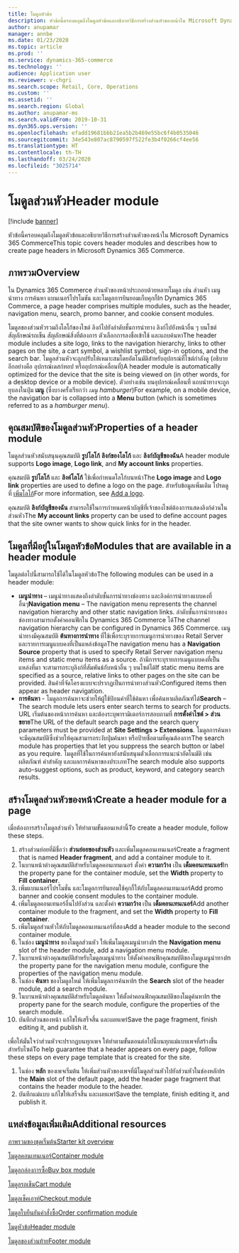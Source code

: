 ```yaml
---
title: โมดูลหัวข้อ
description: หัวข้อนี้ครอบคลุมถึงโมดูลหัวข้อและอธิบายวิธีการสร้างส่วนหัวของหน้าใน Microsoft Dynamics 365 Commerce
author: anupamar
manager: annbe
ms.date: 01/23/2020
ms.topic: article
ms.prod: ''
ms.service: dynamics-365-commerce
ms.technology: ''
audience: Application user
ms.reviewer: v-chgri
ms.search.scope: Retail, Core, Operations
ms.custom: ''
ms.assetid: ''
ms.search.region: Global
ms.author: anupamar-ms
ms.search.validFrom: 2019-10-31
ms.dyn365.ops.version: ''
ms.openlocfilehash: efadd19681bbb21ea5b2b469e55bc6f4b0535046
ms.sourcegitcommit: 34e543e807ac8790597f522fe3b4f0266cf4ee56
ms.translationtype: HT
ms.contentlocale: th-TH
ms.lasthandoff: 03/24/2020
ms.locfileid: "3025714"
---
```

# <a name="header-module"></a><span data-ttu-id="da3be-103">โมดูลส่วนหัว</span><span class="sxs-lookup"><span data-stu-id="da3be-103">Header module</span></span>


[!include [banner](includes/banner.md)]

<span data-ttu-id="da3be-104">หัวข้อนี้ครอบคลุมถึงโมดูลหัวข้อและอธิบายวิธีการสร้างส่วนหัวของหน้าใน Microsoft Dynamics 365 Commerce</span><span class="sxs-lookup"><span data-stu-id="da3be-104">This topic covers header modules and describes how to create page headers in Microsoft Dynamics 365 Commerce.</span></span>

## <a name="overview"></a><span data-ttu-id="da3be-105">ภาพรวม</span><span class="sxs-lookup"><span data-stu-id="da3be-105">Overview</span></span>

<span data-ttu-id="da3be-106">ใน Dynamics 365 Commerce ส่วนหัวของหน้าประกอบด้วยหลายโมดูล เช่น ส่วนหัว เมนูนำทาง การค้นหา แบนเนอร์โปรโมชัน และโมดูลการยินยอมเก็บคุกกี้</span><span class="sxs-lookup"><span data-stu-id="da3be-106">In Dynamics 365 Commerce, a page header comprises multiple modules, such as the header, navigation menu, search, promo banner, and cookie consent modules.</span></span> 

<span data-ttu-id="da3be-107">โมดูลของส่วนหัวรวมถึงโลโก้ของไซต์ ลิงก์ไปยังลำดับชั้นการนำทาง ลิงก์ไปยังหน้าอื่น ๆ บนไซต์ สัญลักษณ์รถเข็น สัญลักษณ์สิ่งที่ต้องการ ตัวเลือกการลงชื่อเข้าใช้ และแถบค้นหา</span><span class="sxs-lookup"><span data-stu-id="da3be-107">The header module includes a site logo, links to the navigation hierarchy, links to other pages on the site, a cart symbol, a wishlist symbol, sign-in options, and the search bar.</span></span> <span data-ttu-id="da3be-108">โมดูลส่วนหัวจะถูกปรับให้เหมาะสมโดยอัตโนมัติสำหรับอุปกรณ์ที่ไซต์กำลังดู (อธิบายอีกอย่างคือ อุปกรณ์เดสก์ทอป หรืออุปกรณ์เคลื่อนที่)</span><span class="sxs-lookup"><span data-stu-id="da3be-108">A header module is automatically optimized for the device that the site is being viewed on (in other words, for a desktop device or a mobile device).</span></span> <span data-ttu-id="da3be-109">ตัวอย่างเช่น บนอุปกรณ์เคลื่อนที่ แถบนำทางจะถูกยุบลงในปุ่ม **เมนู** (ซึ่งบางครั้งเรียกว่า *เมนู hamburger*)</span><span class="sxs-lookup"><span data-stu-id="da3be-109">For example, on a mobile device, the navigation bar is collapsed into a **Menu** button (which is sometimes referred to as a *hamburger menu*).</span></span>

## <a name="properties-of-a-header-module"></a><span data-ttu-id="da3be-110">คุณสมบัติของโมดูลส่วนหัว</span><span class="sxs-lookup"><span data-stu-id="da3be-110">Properties of a header module</span></span>

<span data-ttu-id="da3be-111">โมดูลส่วนหัวสนับสนุนคุณสมบัติ **รูปโลโก้** **ลิงก์ของโลโก้** และ **ลิงก์บัญชีของฉัน**</span><span class="sxs-lookup"><span data-stu-id="da3be-111">A header module supports **Logo image**, **Logo link**, and **My account links** properties.</span></span> 

<span data-ttu-id="da3be-112">คุณสมบัติ **รูปโลโก้** และ **ลิงค์โลโก้** ใช้เพื่อกำหนดโลโก้บนหน้า</span><span class="sxs-lookup"><span data-stu-id="da3be-112">The **Logo image** and **Logo link** properties are used to define a logo on the page.</span></span> <span data-ttu-id="da3be-113">สำหรับข้อมูลเพิ่มเติม โปรดดูที่ [เพิ่มโลโก้](add-logo.md)</span><span class="sxs-lookup"><span data-stu-id="da3be-113">For more information, see [Add a logo](add-logo.md).</span></span> 

<span data-ttu-id="da3be-114">คุณสมบัติ **ลิงก์บัญชีของฉัน** สามารถใช้ในการกำหนดหน้าบัญชีที่เจ้าของไซต์ต้องการแสดงลิงก์ด่วนในส่วนหัว</span><span class="sxs-lookup"><span data-stu-id="da3be-114">The **My account links** property can be used to define account pages that the site owner wants to show quick links for in the header.</span></span>

## <a name="modules-that-are-available-in-a-header-module"></a><span data-ttu-id="da3be-115">โมดูลที่มีอยู่ในโมดูลหัวข้อ</span><span class="sxs-lookup"><span data-stu-id="da3be-115">Modules that are available in a header module</span></span>

<span data-ttu-id="da3be-116">โมดูลต่อไปนี้สามารถใช้ได้ในโมดูลหัวข้อ</span><span class="sxs-lookup"><span data-stu-id="da3be-116">The following modules can be used in a header module:</span></span>

- <span data-ttu-id="da3be-117">**เมนูนำทาง** – เมนูนำทางแสดงถึงลำดับชั้นการนำทางช่องทาง และลิงค์การนำทางแบบคงที่อื่นๆ</span><span class="sxs-lookup"><span data-stu-id="da3be-117">**Navigation menu** – The navigation menu represents the channel navigation hierarchy and other static navigation links.</span></span> <span data-ttu-id="da3be-118">ลำดับชั้นการนำทางของช่องทางสามารถตั้งค่าคอนฟิกใน Dynamics 365 Commerce ได้</span><span class="sxs-lookup"><span data-stu-id="da3be-118">The channel navigation hierarchy can be configured in Dynamics 365 Commerce.</span></span> <span data-ttu-id="da3be-119">เมนูนำทางมีคุณสมบัติ **ต้นทางการนำทาง** ที่ใช้เพื่อระบุรายการเมนูการนำทางของ Retail Server และรายการเมนูแบบคงที่เป็นแหล่งข้อมูล</span><span class="sxs-lookup"><span data-stu-id="da3be-119">The navigation menu has a **Navigation Source** property that is used to specify Retail Server navigation menu items and static menu items as a source.</span></span> <span data-ttu-id="da3be-120">ถ้ามีการระบุรายการเมนูแบบคงที่เป็นแหล่งที่มา จะสามารถระบุลิงก์ที่สัมพันธ์กับหน้าอื่น ๆ บนไซต์ได้</span><span class="sxs-lookup"><span data-stu-id="da3be-120">If static menu items are specified as a source, relative links to other pages on the site can be provided.</span></span> <span data-ttu-id="da3be-121">สินค้าที่จัดโครงแบบจะปรากฏเป็นการนำทางส่วนหัว</span><span class="sxs-lookup"><span data-stu-id="da3be-121">Configured items then appear as header navigation.</span></span> 
- <span data-ttu-id="da3be-122">**การค้นหา** - โมดูลการค้นหาจะช่วยให้ผู้ใช้ป้อนคำที่ใช้ค้นหา เพื่อค้นหาผลิตภัณฑ์ได้</span><span class="sxs-lookup"><span data-stu-id="da3be-122">**Search** – The search module lets users enter search terms to search for products.</span></span> <span data-ttu-id="da3be-123">URL เริ่มต้นของหน้าการค้นหา และต้องระบุพารามิเตอร์การสอบถามที่ **การตั้งค่าไซต์ \> ส่วนขยาย**</span><span class="sxs-lookup"><span data-stu-id="da3be-123">The URL of the default search page and the search query parameters must be provided at **Site Settings \> Extensions**.</span></span> <span data-ttu-id="da3be-124">โมดูลการค้นหาจะมีคุณสมบัติซึ่งช่วยให้คุณสามารถระงับปุ่มค้นหา หรือป้ายชื่อตามที่คุณต้องการ</span><span class="sxs-lookup"><span data-stu-id="da3be-124">The search module has properties that let you suppress the search button or label as you require.</span></span> <span data-ttu-id="da3be-125">โมดูลที่ใช้ในการค้นหายังสนับสนุนตัวเลือกการแนะนำอัตโนมัติ เช่น ผลิตภัณฑ์ คำสำคัญ และผลการค้นหาของประเภท</span><span class="sxs-lookup"><span data-stu-id="da3be-125">The search module also supports auto-suggest options, such as product, keyword, and category search results.</span></span>

## <a name="create-a-header-module-for-a-page"></a><span data-ttu-id="da3be-126">สร้างโมดูลส่วนหัวของหน้า</span><span class="sxs-lookup"><span data-stu-id="da3be-126">Create a header module for a page</span></span>

<span data-ttu-id="da3be-127">เมื่อต้องการสร้างโมดูลส่วนหัว ให้ทำตามขั้นตอนเหล่านี้</span><span class="sxs-lookup"><span data-stu-id="da3be-127">To create a header module, follow these steps.</span></span>

1. <span data-ttu-id="da3be-128">สร้างส่วนย่อยที่มีชื่อว่า **ส่วนย่อยของส่วนหัว** และเพิ่มโมดูลคอนเทนเนอร์</span><span class="sxs-lookup"><span data-stu-id="da3be-128">Create a fragment that is named **Header fragment**, and add a container module to it.</span></span>
1. <span data-ttu-id="da3be-129">ในบานหน้าต่างคุณสมบัติสำหรับโมดูลคอนเทนเนอร์ ตั้งค่า **ความกว้าง** เป็น **เต็มคอนเทนเนอร์**</span><span class="sxs-lookup"><span data-stu-id="da3be-129">In the property pane for the container module, set the **Width** property to **Fill container**.</span></span>
1. <span data-ttu-id="da3be-130">เพิ่มแบนเนอร์โปรโมชั่น และโมดูลการยินยอมใช้คุกกี้ให้กับโมดูลคอนเทนเนอร์</span><span class="sxs-lookup"><span data-stu-id="da3be-130">Add promo banner and cookie consent modules to the container module.</span></span>
1. <span data-ttu-id="da3be-131">เพิ่มโมดูลคอนเทนอร์อื่นไปยังส่วน และตั้งค่า **ความกว้าง** เป็น **เต็มคอนเทนเนอร์**</span><span class="sxs-lookup"><span data-stu-id="da3be-131">Add another container module to the fragment, and set the **Width** property to **Fill container**.</span></span>
1. <span data-ttu-id="da3be-132">เพิ่มโมดูลส่วนหัวให้กับโมดูลคอนเทนเนอร์ที่สอง</span><span class="sxs-lookup"><span data-stu-id="da3be-132">Add a header module to the second container module.</span></span>
1. <span data-ttu-id="da3be-133">ในช่อง **เมนูนำทาง** ของโมดูลส่วนหัว ให้เพิ่มโมดูลเมนูนำทาง</span><span class="sxs-lookup"><span data-stu-id="da3be-133">In the **Navigation menu** slot of the header module, add a navigation menu module.</span></span> 
1. <span data-ttu-id="da3be-134">ในบานหน้าต่างคุณสมบัติสำหรับโมดูลเมนูนำทาง ให้ตั้งค่าคอนฟิกคุณสมบัติของโมดูเมนูนำทาง</span><span class="sxs-lookup"><span data-stu-id="da3be-134">In the property pane for the navigation menu module, configure the properties of the navigation menu module.</span></span>
1. <span data-ttu-id="da3be-135">ในช่อง **ค้นหา** ของโมดูลใหม่ ให้เพิ่มโมดูลการค้นหา</span><span class="sxs-lookup"><span data-stu-id="da3be-135">In the **Search** slot of the header module, add a search module.</span></span> 
1. <span data-ttu-id="da3be-136">ในบานหน้าต่างคุณสมบัติสำหรับโมดูลค้นหา ให้ตั้งค่าคอนฟิกคุณสมบัติของโมดูค้นหา</span><span class="sxs-lookup"><span data-stu-id="da3be-136">In the property pane for the search module, configure the properties of the search module.</span></span> 
1. <span data-ttu-id="da3be-137">บันทึกส่วนของหน้า แก้ไขให้เสร็จสิ้น และเผยแพร่</span><span class="sxs-lookup"><span data-stu-id="da3be-137">Save the page fragment, finish editing it, and publish it.</span></span> 

<span data-ttu-id="da3be-138">เพื่อให้มั่นใจว่าส่วนหัวจะปรากฏบนทุกเพจ ให้ทำตามขั้นตอนต่อไปนี้บนทุกแม่แบบเพจที่สร้างขึ้นสำหรับไซต์</span><span class="sxs-lookup"><span data-stu-id="da3be-138">To help guarantee that a header appears on every page, follow these steps on every page template that is created for the site.</span></span>

1. <span data-ttu-id="da3be-139">ในช่อง **หลัก** ของเพจเริ่มต้น ให้เพิ่มส่วนหัวของเพจที่มีโมดูลส่วนหัวไปยังส่วนหัวในช่องหลัก</span><span class="sxs-lookup"><span data-stu-id="da3be-139">In the **Main** slot of the default page, add the header page fragment that contains the header module to the header.</span></span>
1. <span data-ttu-id="da3be-140">บันทึกแม่แบบ แก้ไขให้เสร็จสิ้น และเผยแพร่</span><span class="sxs-lookup"><span data-stu-id="da3be-140">Save the template, finish editing it, and publish it.</span></span>

## <a name="additional-resources"></a><span data-ttu-id="da3be-141">แหล่งข้อมูลเพิ่มเติม</span><span class="sxs-lookup"><span data-stu-id="da3be-141">Additional resources</span></span>

[<span data-ttu-id="da3be-142">ภาพรวมของชุดเริ่มต้น</span><span class="sxs-lookup"><span data-stu-id="da3be-142">Starter kit overview</span></span>](starter-kit-overview.md)

[<span data-ttu-id="da3be-143">โมดูลคอนเทนเนอร์</span><span class="sxs-lookup"><span data-stu-id="da3be-143">Container module</span></span>](add-container-module.md)

[<span data-ttu-id="da3be-144">โมดูลกล่องการซื้อ</span><span class="sxs-lookup"><span data-stu-id="da3be-144">Buy box module</span></span>](add-buy-box.md)

[<span data-ttu-id="da3be-145">โมดูลรถเข็น</span><span class="sxs-lookup"><span data-stu-id="da3be-145">Cart module</span></span>](add-cart-module.md)

[<span data-ttu-id="da3be-146">โมดูลเช็คเอาท์</span><span class="sxs-lookup"><span data-stu-id="da3be-146">Checkout module</span></span>](add-checkout-module.md)

[<span data-ttu-id="da3be-147">โมดูลใบยืนยันคำสั่งซื้อ</span><span class="sxs-lookup"><span data-stu-id="da3be-147">Order confirmation module</span></span>](order-confirmation-module.md)

[<span data-ttu-id="da3be-148">โมดูหัวข้อ</span><span class="sxs-lookup"><span data-stu-id="da3be-148">Header module</span></span>](author-header-module.md)

[<span data-ttu-id="da3be-149">โมดูลของส่วนท้าย</span><span class="sxs-lookup"><span data-stu-id="da3be-149">Footer module</span></span>](author-footer-module.md)
